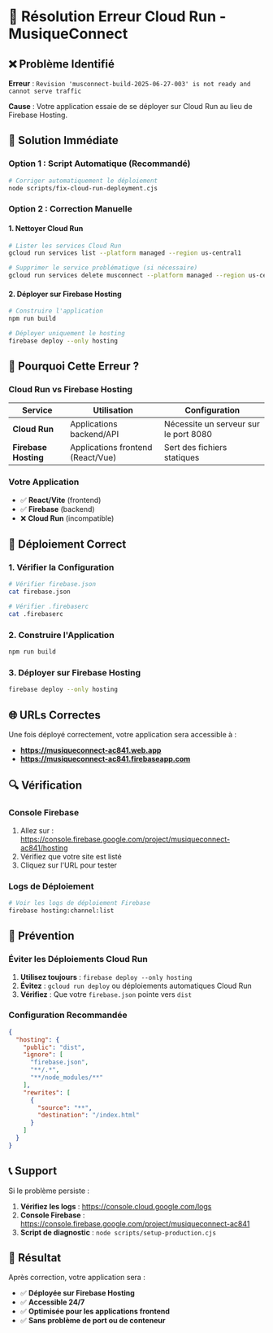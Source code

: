 # 🚨 Résolution Erreur Cloud Run - MusiqueConnect

## ❌ Problème Identifié

**Erreur** : `Revision 'musconnect-build-2025-06-27-003' is not ready and cannot serve traffic`

**Cause** : Votre application essaie de se déployer sur Cloud Run au lieu de Firebase Hosting.

## 🔧 Solution Immédiate

### Option 1 : Script Automatique (Recommandé)

```bash
# Corriger automatiquement le déploiement
node scripts/fix-cloud-run-deployment.cjs
```

### Option 2 : Correction Manuelle

#### 1. Nettoyer Cloud Run
```bash
# Lister les services Cloud Run
gcloud run services list --platform managed --region us-central1

# Supprimer le service problématique (si nécessaire)
gcloud run services delete musconnect --platform managed --region us-central1 --quiet
```

#### 2. Déployer sur Firebase Hosting
```bash
# Construire l'application
npm run build

# Déployer uniquement le hosting
firebase deploy --only hosting
```

## 🎯 Pourquoi Cette Erreur ?

### Cloud Run vs Firebase Hosting

| Service | Utilisation | Configuration |
|---------|-------------|---------------|
| **Cloud Run** | Applications backend/API | Nécessite un serveur sur le port 8080 |
| **Firebase Hosting** | Applications frontend (React/Vue) | Sert des fichiers statiques |

### Votre Application
- ✅ **React/Vite** (frontend)
- ✅ **Firebase** (backend)
- ❌ **Cloud Run** (incompatible)

## 🚀 Déploiement Correct

### 1. Vérifier la Configuration
```bash
# Vérifier firebase.json
cat firebase.json

# Vérifier .firebaserc
cat .firebaserc
```

### 2. Construire l'Application
```bash
npm run build
```

### 3. Déployer sur Firebase Hosting
```bash
firebase deploy --only hosting
```

## 🌐 URLs Correctes

Une fois déployé correctement, votre application sera accessible à :
- **https://musiqueconnect-ac841.web.app**
- **https://musiqueconnect-ac841.firebaseapp.com**

## 🔍 Vérification

### Console Firebase
1. Allez sur : https://console.firebase.google.com/project/musiqueconnect-ac841/hosting
2. Vérifiez que votre site est listé
3. Cliquez sur l'URL pour tester

### Logs de Déploiement
```bash
# Voir les logs de déploiement Firebase
firebase hosting:channel:list
```

## 🚨 Prévention

### Éviter les Déploiements Cloud Run

1. **Utilisez toujours** : `firebase deploy --only hosting`
2. **Évitez** : `gcloud run deploy` ou déploiements automatiques Cloud Run
3. **Vérifiez** : Que votre `firebase.json` pointe vers `dist`

### Configuration Recommandée

```json
{
  "hosting": {
    "public": "dist",
    "ignore": [
      "firebase.json",
      "**/.*",
      "**/node_modules/**"
    ],
    "rewrites": [
      {
        "source": "**",
        "destination": "/index.html"
      }
    ]
  }
}
```

## 📞 Support

Si le problème persiste :

1. **Vérifiez les logs** : https://console.cloud.google.com/logs
2. **Console Firebase** : https://console.firebase.google.com/project/musiqueconnect-ac841
3. **Script de diagnostic** : `node scripts/setup-production.cjs`

## 🎉 Résultat

Après correction, votre application sera :
- ✅ **Déployée sur Firebase Hosting**
- ✅ **Accessible 24/7**
- ✅ **Optimisée pour les applications frontend**
- ✅ **Sans problème de port ou de conteneur** 
